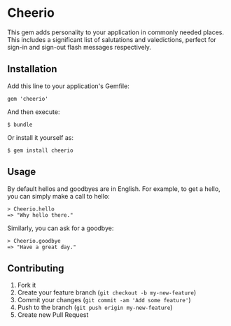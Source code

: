 # Cheerio

This gem adds personality to your application in commonly needed places. This includes a significant list of salutations and valedictions, perfect for sign-in and sign-out flash messages respectively.

## Installation

Add this line to your application's Gemfile:

    gem 'cheerio'

And then execute:

    $ bundle

Or install it yourself as:

    $ gem install cheerio

## Usage

By default hellos and goodbyes are in English. For example, to get a hello, you can simply make a call to hello:

    > Cheerio.hello
    => "Why hello there." 
    
Similarly, you can ask for a goodbye:

    > Cheerio.goodbye
    => "Have a great day." 

## Contributing

1. Fork it
2. Create your feature branch (`git checkout -b my-new-feature`)
3. Commit your changes (`git commit -am 'Add some feature'`)
4. Push to the branch (`git push origin my-new-feature`)
5. Create new Pull Request
